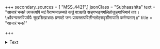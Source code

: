 +++
secondary_sources = [ "MSS_4421",]
jsonClass = "Subhaashita"
text = "आचारं भजते त्यजत्यपि मदं वैराग्यमालम्बते कर्तुं वाञ्छति सङ्गभङ्गगलितोत्तुङ्गाभिमानं तपः।  \nदैवन्यस्तविपर्ययैः सुखशिखाभ्रष्टः प्रणष्टो जनः प्रायस्तापविलीनलोहसदृशीमायाति कर्मण्यताम्॥"
title = "आचारं भजते"

+++

<details><summary>Text</summary>

आचारं भजते त्यजत्यपि मदं वैराग्यमालम्बते कर्तुं वाञ्छति सङ्गभङ्गगलितोत्तुङ्गाभिमानं तपः।  
दैवन्यस्तविपर्ययैः सुखशिखाभ्रष्टः प्रणष्टो जनः प्रायस्तापविलीनलोहसदृशीमायाति कर्मण्यताम्॥
</details>

